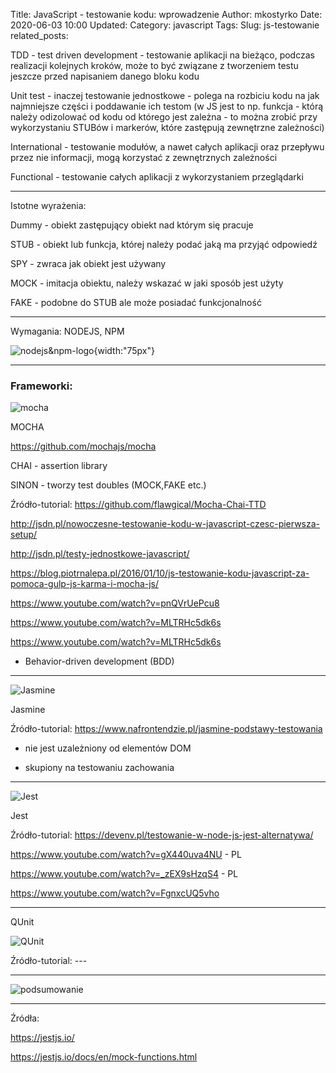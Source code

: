 Title: JavaScript - testowanie kodu: wprowadzenie
Author: mkostyrko
Date: 2020-06-03 10:00
Updated:
Category: javascript
Tags: 
Slug: js-testowanie
related_posts: 



TDD - test driven development - testowanie aplikacji na bieżąco, podczas realizacji kolejnych kroków, może to być związane z tworzeniem testu jeszcze przed napisaniem danego bloku kodu

Unit test - inaczej testowanie jednostkowe - polega na rozbiciu kodu na jak najmniejsze części i poddawanie ich testom (w JS jest to np. funkcja - którą należy odizolować od kodu od którego jest zależna - to można zrobić przy wykorzystaniu STUBów i markerów, które zastępują zewnętrzne zależności)

International - testowanie modułów, a nawet całych aplikacji oraz przepływu przez nie informacji, mogą korzystać z zewnętrznych zależności

Functional - testowanie całych aplikacji z wykorzystaniem przeglądarki

---

Istotne wyrażenia:


Dummy - obiekt zastępujący obiekt nad którym się pracuje

STUB - obiekt lub funkcja, której należy podać jaką ma przyjąć odpowiedź

SPY - zwraca jak obiekt jest używany

MOCK - imitacja obiektu, należy wskazać w jaki sposób jest użyty

FAKE - podobne do STUB ale może posiadać funkcjonalność

---

Wymagania: NODEJS, NPM

![nodejs&npm-logo](https://miro.medium.com/max/1400/1*hj-_anuWthYZs0x22hE9lA.png){width:"75px"}

---

### Frameworki: 

![mocha](https://camo.githubusercontent.com/af4bf83ab2ca125346740f9961345a24ec43b3a9/68747470733a2f2f636c6475702e636f6d2f78465646784f696f41552e737667)

MOCHA

https://github.com/mochajs/mocha

CHAI - assertion library

SINON - tworzy test doubles (MOCK,FAKE etc.)


Źródło-tutorial: https://github.com/flawgical/Mocha-Chai-TTD

http://jsdn.pl/nowoczesne-testowanie-kodu-w-javascript-czesc-pierwsza-setup/

http://jsdn.pl/testy-jednostkowe-javascript/

https://blog.piotrnalepa.pl/2016/01/10/js-testowanie-kodu-javascript-za-pomoca-gulp-js-karma-i-mocha-js/

https://www.youtube.com/watch?v=pnQVrUePcu8

https://www.youtube.com/watch?v=MLTRHc5dk6s

https://www.youtube.com/watch?v=MLTRHc5dk6s

- Behavior-driven development (BDD)

---

![Jasmine](https://www.nafrontendzie.pl/assets/images/jasmine_small.png)

Jasmine

Źródło-tutorial: https://www.nafrontendzie.pl/jasmine-podstawy-testowania

- nie jest uzależniony od elementów DOM 

- skupiony na testowaniu zachowania

---

![Jest](https://miro.medium.com/max/956/1*Ov3_LfV1tNqb0PMioxvpaw.png)

Jest

Źródło-tutorial: https://devenv.pl/testowanie-w-node-js-jest-alternatywa/

https://www.youtube.com/watch?v=gX440uva4NU - PL

https://www.youtube.com/watch?v=_zEX9sHzqS4 - PL

https://www.youtube.com/watch?v=FgnxcUQ5vho



---

QUnit

![QUnit](https://www.nafrontendzie.pl/assets/images/qunit.png)

Źródło-tutorial: ---


---

![podsumowanie](https://3fxtqy18kygf3on3bu39kh93-wpengine.netdna-ssl.com/wp-content/uploads/2019/10/TOP-5-JS-700x1513.png)


---

Źródła:


https://jestjs.io/


https://jestjs.io/docs/en/mock-functions.html



